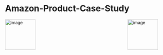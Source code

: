 # Amazon-Product-Case-Study

<img align ="left" width="100" height="100" alt="image" src="https://github.com/user-attachments/assets/076e8169-89ff-46f5-abc3-652388edeab9">
<img align ="right" width="100" height="100" alt="image" src="https://github.com/user-attachments/assets/c3aa5f76-69a8-493c-b692-57a6ef9bdb42">

